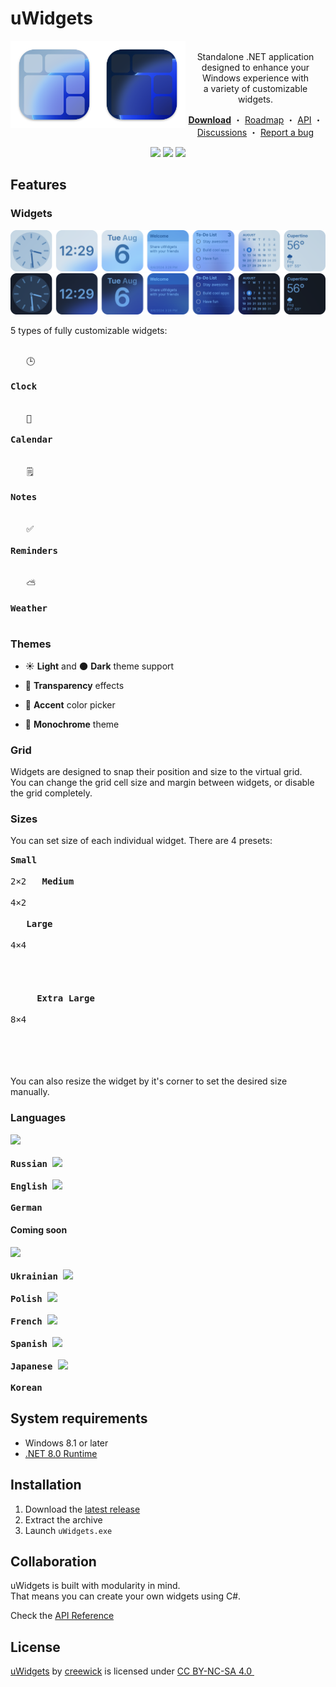 # uWidgets
<img src=".github/images/icon-light.png#gh-light-mode-only" width="140" alt="Logo" align="left">
<img src=".github/images/icon-dark.png#gh-dark-mode-only" width="140" alt="Logo" align="left">

<p align="center">
  <br/>
  Standalone .NET application designed to&nbsp;enhance your Windows experience with a&nbsp;variety of&nbsp;customizable widgets.
</p>
<p align="center">
  <b><a href="https://github.com/creewick/uWidgets/releases">Download</a></b> ・
  <a href="https://github.com/users/creewick/projects/4">Roadmap</a> ・
  <a href="https://github.com/creewick/uWidgets/wiki/API">API</a> ・
  <a href="https://github.com/creewick/uWidgets/discussions">Discussions</a> ・
  <a href="https://github.com/creewick/uWidgets/issues">Report a bug</a>
</p>
<p align="center">
  <img src="https://img.shields.io/github/downloads/creewick/uWidgets/total"/>
  <img src="https://img.shields.io/github/stars/creewick/uWidgets?style=flat"/>
  <img src="https://img.shields.io/github/v/tag/creewick/uWidgets?label=version"/>
</p>

## Features

### Widgets

<img src=".github/images/widget-line-light.png#gh-light-mode-only">
<img src=".github/images/widget-line-dark.png#gh-dark-mode-only">

5 types of fully customizable widgets: 

<kbd align="center"><br/>&nbsp;&nbsp;&nbsp;🕒&nbsp;&nbsp;&nbsp;<br/><br/><b>Clock</b><br/><br/></kbd>
<kbd align="center"><br/>&nbsp;&nbsp;&nbsp;📅&nbsp;&nbsp;&nbsp;<br/><br/><b>Calendar</b><br/><br/></kbd>
<kbd align="center"><br/>&nbsp;&nbsp;&nbsp;🗒️&nbsp;&nbsp;&nbsp;<br/><br/><b>Notes</b><br/><br/></kbd>
<kbd align="center"><br/>&nbsp;&nbsp;&nbsp;✅&nbsp;&nbsp;&nbsp;<br/><br/><b>Reminders</b><br/><br/></kbd>
<kbd align="center"><br/>&nbsp;&nbsp;&nbsp;⛅️&nbsp;&nbsp;&nbsp;<br/><br/><b>Weather</b><br/><br/></kbd>

### Themes

- ☀️ **Light** and 🌑 **Dark** theme support
  
- 🫧 **Transparency** effects

- 🎨 **Accent** color picker

- 🔲 **Monochrome** theme

### Grid

Widgets are designed to snap their position and size to the virtual grid.<br/>
You can change the grid cell size and margin between widgets, or disable the grid completely.

### Sizes

You can set size of each individual widget.
There are 4 presets:

<kbd align="center">
  <b>Small</b><br/><br/>
  2×2
</kbd>
<kbd align="center">
  <b>&nbsp;&nbsp;Medium&nbsp;&nbsp;</b><br/><br/>
  4×2
</kbd>
<kbd align="center">
  <br/><br/>
  <b>&nbsp;&nbsp;&nbsp;Large&nbsp;&nbsp;&nbsp;</b><br/><br/>
  4×4
  <br/><br/><br/>
</kbd>
<kbd align="center">
  <br/><br/>
  <b>&nbsp;&nbsp;&nbsp;&nbsp;&nbsp;Extra Large&nbsp;&nbsp;&nbsp;&nbsp;&nbsp;</b><br/><br/>
  8×4
  <br/><br/><br/>
</kbd>
<br/><br/>

You can also resize the widget by it's corner to set the desired size manually.

### Languages
<kbd align="center">
  <img src="https://github.com/yammadev/flag-icons/blob/master/png/RU@2x.png?raw=true" width="48px" />
  <br/><br/><b>Russian</b>
</kbd>
<kbd align="center">
  <img src="https://github.com/yammadev/flag-icons/blob/master/png/US@2x.png?raw=true" width="48px" />
  <br/><br/><b>English</b>
</kbd>
<kbd align="center">
  <img src="https://github.com/yammadev/flag-icons/blob/master/png/DE@2x.png?raw=true" width="48px" />
  <br/><br/><b>German</b>
</kbd>

#### Coming soon

<kbd align="center">
  <img src="https://github.com/yammadev/flag-icons/blob/master/png/UA@2x.png?raw=true" width="48px" />
  <br/><br/><b>Ukrainian</b>
</kbd> 
<kbd align="center">
  <img src="https://github.com/yammadev/flag-icons/blob/master/png/PL@2x.png?raw=true" width="48px" />
  <br/><br/><b>Polish</b>
</kbd> 
<kbd align="center">
  <img src="https://github.com/yammadev/flag-icons/blob/master/png/FR@2x.png?raw=true" width="48px" />
  <br/><br/><b>French</b>
</kbd> 
<kbd align="center">
  <img src="https://github.com/yammadev/flag-icons/blob/master/png/ES@2x.png?raw=true" width="48px" />
  <br/><br/><b>Spanish</b>
</kbd> 
<kbd align="center">
  <img src="https://github.com/yammadev/flag-icons/blob/master/png/JP@2x.png?raw=true" width="48px" />
  <br/><br/><b>Japanese</b>
</kbd> 
<kbd align="center">
  <img src="https://github.com/yammadev/flag-icons/blob/master/png/KR@2x.png?raw=true" width="48px" />
  <br/><br/><b>Korean</b>
</kbd>

## System requirements

- Windows 8.1 or later 
- [.NET 8.0 Runtime](https://dotnet.microsoft.com/en-us/download/dotnet/8.0)

## Installation

1. Download the [latest release](https://github.com/creewick/uWidgets/releases)
2. Extract the archive
3. Launch `uWidgets.exe`

## Collaboration

uWidgets is built with modularity in mind.<br/>
That means you can create your own widgets using C#.

Check the [API Reference](https://github.com/creewick/uWidgets/wiki/API)

## License

<p xmlns:cc="http://creativecommons.org/ns#" xmlns:dct="http://purl.org/dc/terms/"><a property="dct:title" rel="cc:attributionURL" href="https://github.com/creewick/uWidgets">uWidgets</a> by <a rel="cc:attributionURL dct:creator" property="cc:attributionName" href="https://github.com/creewick">creewick</a> is licensed under <a href="https://creativecommons.org/licenses/by-nc-sa/4.0/?ref=chooser-v1" target="_blank" rel="license noopener noreferrer" style="display:inline-block;">CC BY-NC-SA 4.0 <img style="height:22px!important;margin-left:3px;vertical-align:text-bottom;" src="https://mirrors.creativecommons.org/presskit/icons/cc.svg?ref=chooser-v1" alt=""><img style="height:22px!important;margin-left:3px;vertical-align:text-bottom;" src="https://mirrors.creativecommons.org/presskit/icons/by.svg?ref=chooser-v1" alt=""><img style="height:22px!important;margin-left:3px;vertical-align:text-bottom;" src="https://mirrors.creativecommons.org/presskit/icons/nc.svg?ref=chooser-v1" alt=""><img style="height:22px!important;margin-left:3px;vertical-align:text-bottom;" src="https://mirrors.creativecommons.org/presskit/icons/sa.svg?ref=chooser-v1" alt=""></a></p>
